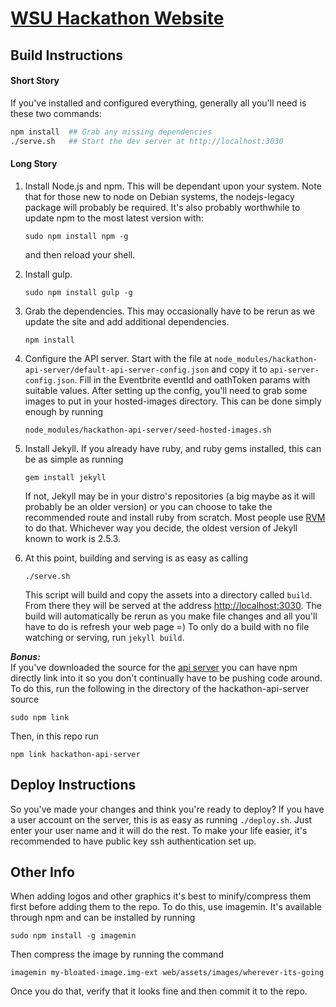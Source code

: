 [WSU Hackathon Website](http://hackathon.eecs.wsu.edu)
======================

Build Instructions
------------------
#### Short Story
If you've installed and configured everything, generally all you'll need is these two commands:
```sh
npm install  ## Grab any missing dependencies
./serve.sh   ## Start the dev server at http://localhost:3030
```
#### Long Story
1. Install Node.js and npm. This will be dependant upon your system. Note that for
   those new to node on Debian systems, the nodejs-legacy package
   will probably be required. It's also probably worthwhile to update npm to
   the most latest version with:
   ```
   sudo npm install npm -g
   ```
   and then reload your shell.

2. Install gulp.
   ```
   sudo npm install gulp -g
   ```

3. Grab the dependencies. This may occasionally have to be rerun as we update
   the site and add additional dependencies.
   ```
   npm install
   ```

4. Configure the API server. Start with the file at
   ```node_modules/hackathon-api-server/default-api-server-config.json```
   and copy it to ```api-server-config.json```.
   Fill in the Eventbrite eventId and
   oathToken params with suitable values. After setting up the config,
   you'll need to grab some images to put in your hosted-images directory.
   This can be done simply enough by running
   ```
   node_modules/hackathon-api-server/seed-hosted-images.sh
   ```

5. Install Jekyll. If you already have ruby, and ruby gems installed,
   this can be as simple as running
   ```
   gem install jekyll
   ```
   If not, Jekyll may be in your distro's repositories
   (a big maybe as it will probably be an older version) or you can
   choose to take the recommended route and
   install ruby from scratch. Most people use [RVM](rvm.io) to do that.
   Whichever way you decide, the oldest version of
   Jekyll known to work is 2.5.3.

6. At this point, building and serving is as easy as calling
   ```
   ./serve.sh
   ```
   This script will build and copy the assets into a
   directory called ```build```. From there they will be served at the address
   [http://localhost:3030](http://localhost:3030). The build will automatically 
   be rerun as you make
   file changes and all you'll have to do is refresh your web page =)
   To only do a build with no file
   watching or serving, run ```jekyll build```.

***Bonus:***  
If you've downloaded the source for the
[api server](https://github.com/WSU-ACM/hackathon-api-server) you can have npm
directly link into it so you don't continually have to be pushing code around.
To do this, run the following in the directory of the hackathon-api-server source
```
sudo npm link
```
Then, in this repo run
```
npm link hackathon-api-server
```


Deploy Instructions
-------------------
So you've made your changes and think you're ready to deploy? If you have a user
account on the server, this is as easy as running ```./deploy.sh```. Just enter
your user name and it will do the rest. To make your life easier, it's
recommended to have public key ssh authentication set up.


Other Info
----------
When adding logos and other graphics it's best to minify/compress them first
before adding them to the repo. To do this, use imagemin.
It's available through npm and can be installed by running
```
sudo npm install -g imagemin
```
Then compress the image by running the command
```
imagemin my-bloated-image.img-ext web/assets/images/wherever-its-going
```
Once you do that, verify that it looks fine and then commit it to the repo.

